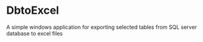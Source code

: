 # DbtoExcel
A simple windows application for exporting selected tables from SQL server database to excel files
